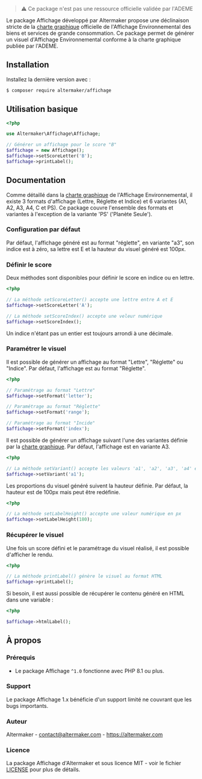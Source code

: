 > ⚠ Ce package n'est pas une ressource officielle validée par l'ADEME

Le package Affichage développé par Altermaker propose une déclinaison stricte de la [charte graphique](doc/Charte_graphique_detaillee_(FR).pdf) officielle de l'Affichage Environnemental des biens et services de grande consommation. Ce package permet de générer un visuel d'Affichage Environnemental conforme à la charte graphique publiée par l'ADEME.

## Installation

Installez la dernière version avec :

```bash
$ composer require altermaker/affichage
```

## Utilisation basique

```php
<?php

use Altermaker\Affichage\Affichage;

// Générer un affichage pour le score "B"
$affichage = new Affichage();
$affichage->setScoreLetter('B');
$affichage->printLabel();
```

## Documentation

Comme détaillé dans la [charte graphique](doc/Charte_graphique_detaillee_(FR).pdf) de l'Affichage Environnemental, il existe 3 formats d'affichage (Lettre, Réglette et Indice) et 6 variantes (A1, A2, A3, A4, C et PS). Ce package couvre l'ensemble des formats et variantes à l'exception de la variante 'PS' ('Planète Seule').

### Configuration par défaut

Par défaut, l'affichage généré est au format "réglette", en variante "a3", son indice est à zéro, sa lettre est E et la hauteur du visuel généré est 100px.

### Définir le score

Deux méthodes sont disponibles pour définir le score en indice ou en lettre.

```php
<?php

// La méthode setScoreLetter() accepte une lettre entre A et E
$affichage->setScoreLetter('A');

// La méthode setScoreIndex() accepte une veleur numérique
$affichage->setScoreIndex();
```

Un indice n'étant pas un entier est toujours arrondi à une décimale.

### Paramétrer le visuel

Il est possible de générer un affichage au format "Lettre", "Réglette" ou "Indice". Par défaut, l'affichage est au format "Réglette".

```php
<?php

// Paramétrage au format "Lettre"
$affichage->setFormat('letter');

// Paramétrage au format "Réglette"
$affichage->setFormat('range');

// Paramétrage au format "Incide"
$affichage->setFormat('index');
```

Il est possible de générer un affichage suivant l'une des variantes définie par la [charte graphique](doc/Charte_graphique_detaillee_(FR).pdf). Par défaut, l'affichage est en variante A3.

```php
<?php

// La méthode setVariant() accepte les valeurs 'a1', 'a2', 'a3', 'a4' et 'c'
$affichage->setVariant('a1');
```

Les proportions du visuel généré suivent la hauteur définie. Par défaut, la hauteur est de 100px mais peut être redéfinie.

```php
<?php

// La méthode setLabelHeight() accepte une valeur numérique en px
$affichage->setLabelHeight(180);
```

### Récupérer le visuel

Une fois un score défini et le paramétrage du visuel réalisé, il est possible d'afficher le rendu.

```php
<?php

// La méthode printLabel() génère le visuel au format HTML
$affichage->printLabel();
```

Si besoin, il est aussi possible de récupérer le contenu généré en HTML dans une variable :

```php
<?php

$affichage->htmlLabel();
```

## À propos

### Prérequis

- Le package Affichage `^1.0` fonctionne avec PHP 8.1 ou plus.

### Support

Le package Affichage 1.x bénéficie d'un support limité ne couvrant que les bugs importants.

### Auteur

Altermaker - <contact@altermaker.com> - <https://altermaker.com>

### Licence 

La package Affichage d'Altermaker et sous licence MIT - voir le fichier [LICENSE](LICENSE) pour plus de détails.